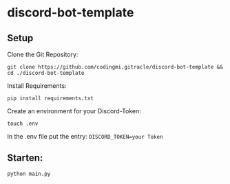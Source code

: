 # discord-bot-template

## Setup
Clone the Git Repository:

```
git clone https://github.com/codingmi.gitracle/discord-bot-template && cd ./discord-bot-template
```
   
Install Requirements:
```
pip install requirements.txt
```
   
Create an environment for your Discord-Token:
```
touch .env
```
In the .env file put the entry: `DISCORD_TOKEN=your Token`  


## Starten:
```
python main.py
```
